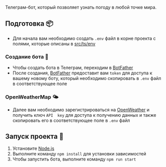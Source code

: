 Телеграм-бот, который позволяет узнать погоду в любой точке мира.

## Подготовка :package:
* Для начала вам необходимо создать `.env` файл в корне проекта с полями, которые описаны в [src/ts/env](./src/ts/env.ts)
 ### Создание бота :robot:
* Чтобы создать бота в Телеграм, переходим в [BotFather](https://t.me/botFather)
* После создания, [BotFather](https://t.me/botFather) предоставит вам `token` для доступа к вашему новому боту, 
  который необходимо скопировать в `.env` файл в соответствующее поле
### OpenWeatherMap :sun_behind_small_cloud:
*  Далее вам необходимо зарегистрироваться на [OpenWeather](https://home.openweathermap.org/) и получить ключ `API 
   key` для доступа к получению данных и также скопировать его в соответствующее поле в `.env` файл


## Запуск проекта :rocket:
1. Установите [Node.js](nodejs.org)
2. Выполните команду `npm install` для установки зависимостей
3. Чтобы запустить бота, выполните команду `npm run start`
